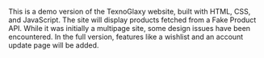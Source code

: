 This is a demo version of the TexnoGlaxy website, built with HTML, CSS, and JavaScript. The site will display products fetched from a Fake Product API. While it was initially a multipage site, some design issues have been encountered. In the full version, features like a wishlist and an account update page will be added.
